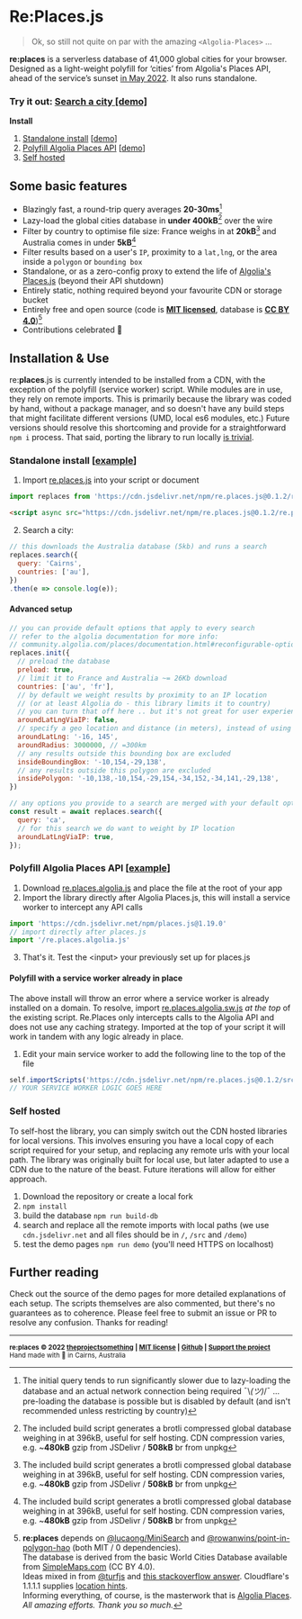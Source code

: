 Re:**Places**.js
===================

> Ok, so still not quite on par with the amazing `<Algolia-Places>` ...

**re:places** is a serverless database of 41,000 global cities for your browser. Designed as a light-weight polyfill for ‘cities’ from Algolia's Places API, ahead of the service’s sunset [in May 2022](https://www.algolia.com/blog/product/sunsetting-our-places-feature/). It also runs standalone.

### Try it out: [Search a city [demo]](https://theprojectsomething.github.io/re.places/)
**Install**
1. [Standalone install](#standalone) [[demo](https://theprojectsomething.github.io/re.places/demo/standalone.html)]
2. [Polyfill Algolia Places API](#algolia) [[demo](https://theprojectsomething.github.io/re.places/demo/algolia.html)]
3. [Self hosted](#self-hosted)

Some basic features
--------------------

*   Blazingly fast, a round-trip query averages **20-30ms**[^1]
*   Lazy-load the global cities database in **under 400kB**[^2] over the wire
*   Filter by country to optimise file size: France weighs in at **20kB**[^2] and Australia comes in under **5kB**[^2]
*   Filter results based on a user's `IP`, proximity to a `lat,lng`, or the area inside a `polygon` or `bounding box`
*   Standalone, or as a zero-config proxy to extend the life of [Algolia's Places.js](https://github.com/algolia/places/) (beyond their API shutdown)
*   Entirely static, nothing required beyond your favourite CDN or storage bucket
*   Entirely free and open source (code is **[MIT licensed](https://github.com/theprojectsomething/re.places/blob/master/LICENSE)**, database is **[CC BY 4.0](https://simplemaps.com/data/world-cities "Our database is derived from the World Cities Database basic edition (CC BY 4.0) available from SimpleMaps.com")**)[^3]
*   Contributions celebrated 🎉

Installation & Use
--------------------

re:**places**.js is currently intended to be installed from a CDN, with the exception of the polyfill (service worker) script. While modules are in use, they rely on remote imports. This is primarily because the library was coded by hand, without a package manager, and so doesn't have any build steps that might facilitate different versions (UMD, local es6 modules, etc.) Future versions should resolve this shortcoming and provide for a straightforward `npm i` process. That said, porting the library to run locally [is trivial](#self-hosted).

<h3 name="standalone">Standalone install [<a href="https://github.com/theprojectsomething/re.places/blob/master/demo/standalone.html">example</a>]</h3>

1. Import [re.places.js](https://github.com/theprojectsomething/re.places/blob/master/re.places.js) into your script or document
```js
import replaces from 'https://cdn.jsdelivr.net/npm/re.places.js@0.1.2/re.places.js'
```
```html
<script async src="https://cdn.jsdelivr.net/npm/re.places.js@0.1.2/re.places.js"></script>
```
2. Search a city:
```js
// this downloads the Australia database (5kb) and runs a search
replaces.search({
  query: 'Cairns',
  countries: ['au'],
})
.then(e => console.log(e));
```
#### Advanced setup
```js
// you can provide default options that apply to every search
// refer to the algolia documentation for more info:
// community.algolia.com/places/documentation.html#reconfigurable-options
replaces.init({
  // preload the database
  preload: true,
  // limit it to France and Australia ~= 26Kb download
  countries: ['au', 'fr'],
  // by default we weight results by proximity to an IP location
  // (or at least Algolia do - this library limits it to country)
  // you can turn that off here .. but it's not great for user experience
  aroundLatLngViaIP: false,
  // specify a geo location and distance (in meters), instead of using the IP 
  aroundLatLng: '-16, 145',
  aroundRadius: 3000000, // =300km
  // any results outside this bounding box are excluded
  insideBoundingBox: '-10,154,-29,138',
  // any results outside this polygon are excluded
  insidePolygon: '-10,138,-10,154,-29,154,-34,152,-34,141,-29,138',
})

// any options you provide to a search are merged with your default options
const result = await replaces.search({
  query: 'ca',
  // for this search we do want to weight by IP location
  aroundLatLngViaIP: true,
});

```

<h3 name="algolia">Polyfill Algolia Places API [<a href="https://github.com/theprojectsomething/re.places/blob/master/demo/algolia.html">example</a>]</h3>

1. Download [re.places.algolia.js](re.places.algolia.js) and place the file at the root of your app
2. Import the library directly after Algolia Places.js, this will install a service worker to intercept any API calls
```js
import 'https://cdn.jsdelivr.net/npm/places.js@1.19.0'
// import directly after places.js
import '/re.places.algolia.js'
```
3. That's it. Test the \<input> your previously set up for places.js

#### Polyfill with a service worker already in place

The above install will throw an error where a service worker is already installed on a domain. To resolve, import [re.places.algolia.sw.js](https://github.com/theprojectsomething/re.places/blob/master/src/re.places.algolia.sw.js) _at the top_ of the existing script. Re.Places only intercepts calls to the Algolia API and does not use any caching strategy. Imported at the top of your script it will work in tandem with any logic already in place.

1. Edit your main service worker to add the following line to the top of the file
```js
self.importScripts('https://cdn.jsdelivr.net/npm/re.places.js@0.1.2/src/re.places.algolia.sw.js')
// YOUR SERVICE WORKER LOGIC GOES HERE
```

### Self hosted

To self-host the library, you can simply switch out the CDN hosted libraries for local versions. This involves ensuring you have a local copy of each script required for your setup, and replacing any remote urls with your local path. The library was originally built for local use, but later adapted to use a CDN due to the nature of the beast. Future iterations will allow for either approach.

1. Download the repository or create a local fork
2. `npm install`
3. build the database `npm run build-db`
4. search and replace all the remote imports with local paths (we use `cdn.jsdelivr.net` and all files should be in `/`, `/src` and `/demo`)
5. test the demo pages `npm run demo` (you'll need HTTPS on localhost)

## Further reading

Check out the source of the demo pages for more detailed explanations of each setup. The scripts themselves are also commented, but there's no guarantees as to coherence. Please feel free to submit an issue or PR to resolve any confusion. Thanks for reading!

---

<sub>**re:places © 2022 [theprojectsomething](https://theprojectsomething.com) | [MIT license](https://github.com/theprojectsomething/re.places/blob/master/LICENSE) | [Github](https://github.com/theprojectsomething/re.places) | [Support the project](https://github.com/sponsors/theprojectsomething)**</sub><br>
<sup>Hand made with 🖤 in Cairns, Australia</sup>

[^1]: The initial query tends to run significantly slower due to lazy-loading the database and an actual network connection being required ¯\\_(ツ)_/¯ ... pre-loading the database is possible but is disabled by default (and isn't recommended unless restricting by country)
[^2]: The included build script generates a brotli compressed global database weighing in at 396kB, useful for self hosting. CDN compression varies, e.g. ~**480kB** gzip from JSDelivr / **508kB** br from unpkg
[^3]: **re:places** depends on [@lucaong/MiniSearch](https://github.com/lucaong/minisearch "MiniSearch: Tiny and powerful JavaScript full-text search engine for browser and Node") and [@rowanwins/point-in-polygon-hao](https://github.com/rowanwins/point-in-polygon-hao "A point in polygon library based on the paper 'Optimal Reliable Point-in-Polygon Test and Differential Coding Boolean Operations on Polygons' by Hao") (both MIT / 0 dependencies).  
The database is derived from the basic World Cities Database available from [SimpleMaps.com](https://simplemaps.com/data/world-cities) (CC BY 4.0).  
Ideas mixed in from [@turfjs](https://github.com/Turfjs/turf/tree/master/packages/turf-distance "@turf/distance: haversine distance (MIT)") and [this stackoverflow answer](https://stackoverflow.com/a/37511463/720204 "Unicode property escapes"). Cloudflare's 1.1.1.1 supplies [location hints](https://1.1.1.1/cdn-cgi/trace).  
Informing everything, of course, is the masterwork that is [Algolia Places](https://community.algolia.com/places/).  
_All amazing efforts. Thank you so much._
